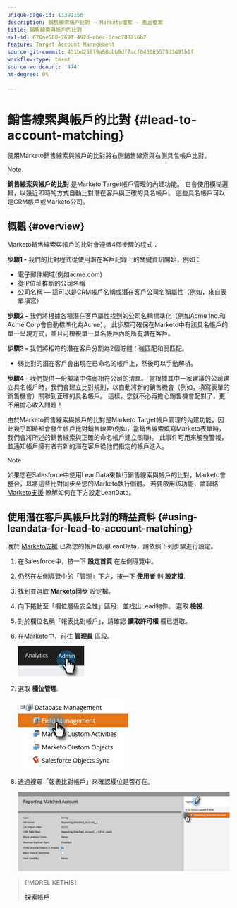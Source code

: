 ```yaml
---
unique-page-id: 11381156
description: 銷售線索帳戶比對 — Marketo檔案 — 產品檔案
title: 銷售線索與帳戶的比對
exl-id: 676ae500-7691-492d-abec-0cac708216b7
feature: Target Account Management
source-git-commit: 431bd258f9a68bbb9df7acf043085578d3d91b1f
workflow-type: tm+mt
source-wordcount: '474'
ht-degree: 0%

---
```


# 銷售線索與帳戶的比對 {#lead-to-account-matching}

使用Marketo銷售線索與帳戶的比對將右側銷售線索與右側具名帳戶比對。

>[!NOTE]
>
>**銷售線索與帳戶的比對** 是Marketo Target帳戶管理的內建功能。 它會使用模糊邏輯，以幾近即時的方式自動比對潛在客戶與正確的具名帳戶。 這些具名帳戶可以是CRM帳戶或Marketo公司。

## 概觀 {#overview}

Marketo銷售線索與帳戶的比對會遵循4個步驟的程式：

**步驟1 -** 我們的比對程式從使用潛在客戶記錄上的關鍵資訊開始，例如：

* 電子郵件網域(例如acme.com)
* 從IP位址推斷的公司名稱
* 公司名稱 — 這可以是CRM帳戶名稱或潛在客戶公司名稱屬性（例如，來自表單填寫）

**步驟2 -** 我們將根據各種潛在客戶屬性找到的公司名稱標準化（例如Acme Inc.和Acme Corp會自動標準化為Acme）。 此步驟可確保在Marketo中有該具名帳戶的單一呈現方式，並且可檢視單一具名帳戶內的所有潛在客戶。

**步驟3 -** 我們將相符的潛在客戶分割為2個貯體：強匹配和弱匹配。

* 弱比對的潛在客戶會出現在已命名的帳戶上，然後可以手動解析。

**步驟4 -** 我們提供一份擬議中強弱相符公司的清單。 當根據其中一家建議的公司建立具名帳戶時，我們會建立比對規則，以自動將新的銷售機會（例如，填寫表單的銷售機會）關聯到正確的具名帳戶。 這樣，您就不必再擔心銷售機會配對了，更不用擔心收入問題！

由於Marketo銷售線索與帳戶的比對是Marketo Target帳戶管理的內建功能，因此幾乎即時都會發生帳戶比對銷售線索(例如，當銷售線索填寫Marketo表單時，我們會將所述的銷售線索與正確的命名帳戶建立關聯)。 此事件可用來觸發警報，並通知帳戶擁有者有新的潛在客戶從他們指定的帳戶進入。

>[!NOTE]
>
>如果您在Salesforce中使用LeanData來執行銷售線索與帳戶的比對，Marketo會整合，以將這些比對同步至您的Marketo執行個體。 若要啟用該功能，請聯絡 [Marketo支援](https://nation.marketo.com/t5/Support/ct-p/Support) 瞭解如何在下方設定LeanData。

## 使用潛在客戶與帳戶比對的精益資料 {#using-leandata-for-lead-to-account-matching}

晚於 [Marketo支援](https://nation.marketo.com/t5/Support/ct-p/Support) 已為您的帳戶啟用LeanData，請依照下列步驟進行設定。

1. 在Salesforce中，按一下 **設定首頁** 在左側導覽中。

1. 仍然在左側導覽中的「管理」下方，按一下 **使用者** 則 **設定檔**.

1. 找到並選取 **Marketo同步** 設定檔。

1. 向下捲動至「欄位層級安全性」區段，並找出Lead物件。 選取 **檢視**.

1. 對於欄位名稱「報表比對帳戶」，請確認 **讀取許可權** 欄已選取。

1. 在Marketo中，前往 **管理員** 區段。

   ![](assets/lead-to-account-matching-1.png)

1. 選取 **欄位管理**.

   ![](assets/lead-to-account-matching-2.png)

1. 透過搜尋「報表比對帳戶」來確認欄位是否存在。

   ![](assets/lead-to-account-matching-3.png)

>[!MORELIKETHIS]
>
>[探索帳戶](/help/marketo/product-docs/target-account-management/target/named-accounts/discover-accounts.md)
